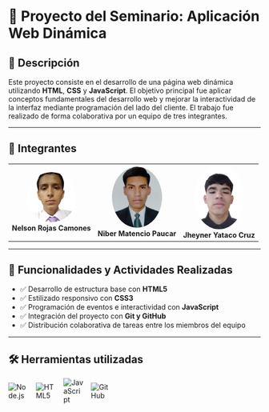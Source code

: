 # 📄 Proyecto del Seminario: Aplicación Web Dinámica

## 🧠 Descripción

Este proyecto consiste en el desarrollo de una página web dinámica utilizando **HTML**, **CSS** y **JavaScript**. El objetivo principal fue aplicar conceptos fundamentales del desarrollo web y mejorar la interactividad de la interfaz mediante programación del lado del cliente. El trabajo fue realizado de forma colaborativa por un equipo de tres integrantes.

---

## 👥 Integrantes

<table>
  <tr>
    <td align="center">
      <img src="members/nelson.png" alt="Nelson Rojas Camones" width="100" style="border-radius: 50%;" /><br/>
      <b>Nelson Rojas Camones</b>
    </td>
    <td align="center">
      <img src="members/niber.jpeg" alt="Niber Matencio Paucar" width="100" style="border-radius: 50%;" /><br/>
      <b>Niber Matencio Paucar</b>
    </td>
    <td align="center">
      <img src="members/jheyner.jpeg" alt="Jheyner Yataco Cruz" width="100" style="border-radius: 50%;" /><br/>
      <b>Jheyner Yataco Cruz</b>
    </td>
  </tr>
</table>

---

## 🔧 Funcionalidades y Actividades Realizadas

- ✅ Desarrollo de estructura base con **HTML5**
- ✅ Estilizado responsivo con **CSS3**
- ✅ Programación de eventos e interactividad con **JavaScript**
- ✅ Integración del proyecto con **Git y GitHub**
- ✅ Distribución colaborativa de tareas entre los miembros del equipo

---

## 🛠️ Herramientas utilizadas

<div style="display: flex; align-items: center; gap: 15px;">
  <img src="https://cdn.jsdelivr.net/gh/devicons/devicon/icons/nodejs/nodejs-original.svg" alt="Node.js" width="40" />
  <img src="https://cdn.jsdelivr.net/gh/devicons/devicon/icons/html5/html5-original.svg" alt="HTML5" width="40" />
  <img src="https://cdn.jsdelivr.net/gh/devicons/devicon/icons/javascript/javascript-original.svg" alt="JavaScript" width="40" />
  <img src="https://cdn.jsdelivr.net/gh/devicons/devicon/icons/github/github-original.svg" alt="GitHub" width="40" />
</div>
